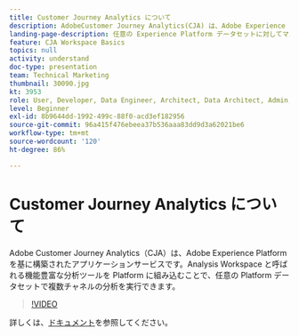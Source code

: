 ```yaml
---
title: Customer Journey Analytics について
description: AdobeCustomer Journey Analytics(CJA) は、Adobe Experience Platformを基に構築されたアプリケーションサービスです。 Analysis Workspace と呼ばれる機能豊富な分析ツールを Platform に組み込むことで、任意の Platform データセットで複数チャネルの分析を実行できます。
landing-page-description: 任意の Experience Platform データセットに対してマルチチャネル分析を実行する方法を説明します。
feature: CJA Workspace Basics
topics: null
activity: understand
doc-type: presentation
team: Technical Marketing
thumbnail: 30090.jpg
kt: 3953
role: User, Developer, Data Engineer, Architect, Data Architect, Admin, Leader
level: Beginner
exl-id: 8b9644dd-1992-499c-88f0-acd3ef182956
source-git-commit: 96a415f476ebeea37b536aaa83dd9d3a62021be6
workflow-type: tm+mt
source-wordcount: '120'
ht-degree: 86%

---
```


# Customer Journey Analytics について

Adobe Customer Journey Analytics（CJA）は、Adobe Experience Platform を基に構築されたアプリケーションサービスです。Analysis Workspace と呼ばれる機能豊富な分析ツールを Platform に組み込むことで、任意の Platform データセットで複数チャネルの分析を実行できます。

>[!VIDEO](https://video.tv.adobe.com/v/30090/?quality=12&enable10seconds=on&speedcontrol=on)

詳しくは、[ドキュメント](https://experienceleague.adobe.com/docs/analytics-platform/using/cja-landing.html?lang=ja)を参照してください。
